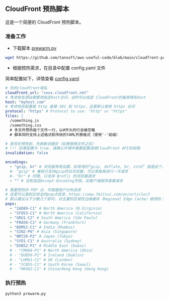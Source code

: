 ## CloudFront 预热脚本

这是一个简便的 CloudFront 预热脚本。

### 准备工作

* 下载脚本 [prewarm.py](https://github.com/tansoft/aws-useful-code/blob/main/cloudfront-prewarm/prewarm.py)

```bash
wget https://github.com/tansoft/aws-useful-code/blob/main/cloudfront-prewarm/prewarm.py -O prewarm.py
```

* 根据预热需求，在目录中配置 config.yaml 文件

简单配置如下，详情查看 [config.yaml](https://github.com/tansoft/aws-useful-code/blob/main/cloudfront-prewarm/config.yaml)

```yaml
# 你的cloudfront域名
cloudfront_url: "xxxx.cloudfront.net"
# 考虑有些源站需要用指定host访问，这时可以指定 CloudFront的备用域名host
host: "myhost.com"
# 考虑有些配置是 http 直接 302 到 https，这里默认使用 https 访问
protocol: "https" # Protocol to use: "http" or "https"
files: |
  /something.js
  /something.css
  # 多文件预热每个文件一行，以#开头的行会被忽略
  # 脚本同时支持上述格式和传统的YAML列表格式（使用'-'前缀）

# 是否在预热前，先刷新旧缓存（如果替换文件之后）
# !!! 如果配置为 true，请确认环境中需要配置调用CloudFront API的权限
invalidation: false

encodings:
  - "gzip, br" # 浏览器常用设置，如常用的“gzip, deflate, br, zstd” 就是这个，cloudfront会把不支持的格式排除，先后顺序无关
  #- "gzip" # 兼容只支持gzip的旧浏览器，可以单独再进行一次请求
  #- "br" # 同理，只支持 Brotli 的浏览器请求
  - "" # 没有指定Accept-Encoding字段，如客户端程序直接请求

# 需要预热的 POP 点，可根据用户分布选择
# 这里可以查到比较全的pop点信息，https://www.feitsui.com/en/article/3
# 默认建议以下少数几个即可，对主要的区域性边缘缓存（Regional Edge Cache）做预热：https://aws.amazon.com/cloudfront/features/
pops:
  - "IAD89-C1" # North America (N.Virginia)
  - "SFO53-C1" # North America (California)
  - "GRU1-C2" # South America (São Paulo)
  - "FRA50-C1" # Germany (Frankfurt)
  - "BOM52-C1" # India (Mumbai)
  - "SIN2-P6" # Asia (Singapore)
  - "NRT20-P2" # Japan (Tokyo)
  - "SYD1-C1" # Australia (Sydney)
  - "DXB52-P1" # Middle East (Dubai)
  # - "CMH68-P1" # North America (Ohio)
  # - "DUB56-P1" # Ireland (Dublin)
  # - "LHR61-C2" # UK (London)
  # - "ICN55-C1" # South Korea (Seoul)
  # - "HKG62-C1" # China/Hong Kong (Hong Kong)
```

### 执行预热

```bash
python3 prewarm.py
```
